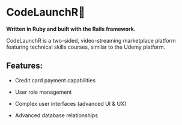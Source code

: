 # CodeLaunchR🚀

**Written in Ruby and built with the Rails framework.**

CodeLaunchR is a two-sided, video-streaming marketplace platform featuring technical
skills courses, similar to the Udemy platform.

## Features:

* Credit card payment capabilities

* User role management

* Complex user interfaces (advanced UI & UX)

* Advanced database relationships
